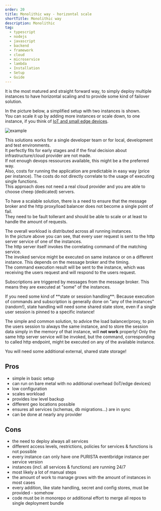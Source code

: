 ```yaml
---
order: 20
title: Monolithic way - horizontal scale
shortTitle: Monolithic way
description: Monolithic
tag:
  - typescript
  - nodejs
  - javascript
  - backend
  - framework
  - cloud
  - microservice
  - lambda
  - Installation
  - Setup
  - Guide
---
```


It is the most matured and straight forward way, to simply deploy multiple instances to have horizontal scaling and to provide some kind of failover solution.  

In the picture below, a simplified setup with two instances is shown.  
You can scale it up by adding more instances or scale down, to one instance, if you think of [IoT and small edge devices](2_edge_device.md).  

![example](/graphic/monolithic.svg)

This solutions works for a single developer team or for local, development and test environments.  
It perfectly fits for early stages and if the final decision about infrastructure/cloud provider are not made.  
If not enough devops ressources available, this might be a the preferred way.  
Also, costs for running the application are predictable in easy way (price per instance). The costs do not directly correlate to the usage of executing single functions.  
This approach does not need a real cloud provider and you are able to choose cheep (dedicated) servers.

To have a scalable solution, there is a need to ensure that the message broker and the http proxy/load balancer does not become a single point of fail.  
They need to be fault tollerant and should be able to scale or at least to handle the amount of requests.

The overall workload is distributed across all running instances.  
In the picture above you can see, that every user request is sent to the http server service of one of the instances.  
The http server itself invokes the correlating command of the matching service.  
The invoked service might be executed on same instance or on a different instance. This depends on the message broker and the timing.  
The command execution result will be sent to the instance, which was receiving the users request and will respond to the users request.  

Subscriptions are triggered by messages from the message broker. This means they are executed at "some" of the instances.

<Badge text="Be aware" type="warning"/>  
If you need some kind of **state or session handling**:  
Because execution of commands and subscription is generally done on "any of the instances" (random!), state handling will need some shared state store, even if a single user session is pinned to a specific instance!

The simple and common solution, to advice the load balancer/proxy, to pin the users session to always the same instance, and to store the session data simply in the memory of that instance, will **not work** properly! Only the same http server service will be invoked, but the command, corresponding to called http endpoint, might be executed on any of the available instance.

You will need some additional external, shared state storage!

## Pros

- simple in basic setup
- can run on bare metal with no additional overhead (IoT/edge devices)
- low configuration
- scales workload
- provides low level backup
- different geo locations possible
- ensures all services (schemas, db migrations...) are in sync
- can be done at nearly any provider

## Cons

- the need to deploy always all services
- different access levels, restrictions, policies for services & functions is not possible
- every instance can only have one PURISTA eventbridge instance per service version
- instances (incl. all services & functions) are running 24/7
- most likely a lot of manual steps
- the amount of work to manage grows with the amount of instances in most cases
- every addition, like state handling, secret and config stores, must be provided - somehow
- code must be in monorepo or additional effort to merge all repos to single deployment bundle
